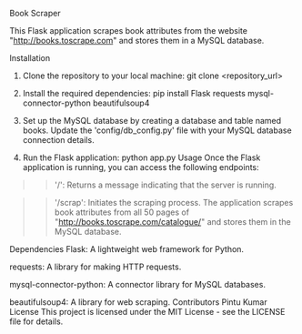 Book Scraper

This Flask application scrapes book attributes from the website "http://books.toscrape.com" and stores them in a MySQL database.

Installation
1. Clone the repository to your local machine:
    git clone <repository_url>
2. Install the required dependencies:
    pip install Flask requests mysql-connector-python beautifulsoup4
3. Set up the MySQL database by creating a database and table named books. Update the 'config/db_config.py' file with your MySQL database connection details.

4. Run the Flask application:
  python app.py
Usage
Once the Flask application is running, you can access the following endpoints:

>> '/': Returns a message indicating that the server is running.

>> '/scrap': Initiates the scraping process. The application scrapes book attributes from all 50 pages of "http://books.toscrape.com/catalogue/" and stores them in the MySQL database.

Dependencies
 Flask: A lightweight web framework for Python.
 
 requests: A library for making HTTP requests.
 
 mysql-connector-python: A connector library for MySQL databases.
 
 beautifulsoup4: A library for web scraping.
Contributors
Pintu Kumar
License
This project is licensed under the MIT License - see the LICENSE file for details.
